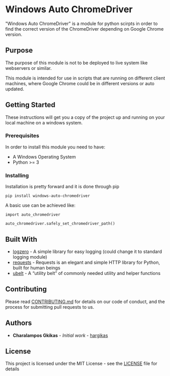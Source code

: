 # Windows Auto ChromeDriver

"Windows Auto ChromeDriver" is a module for python scirpts in order to find the correct version of the ChromeDriver depending on Google Chrome version.

## Purpose

The purpose of this module is not to be deployed to live system like webservers or similar.

This module is intended for use in scripts that are running on different client machines, where Google Chrome could be in different versions or auto updated.

## Getting Started

These instructions will get you a copy of the project up and running on your local machine on a windows system.

### Prerequisites

In order to install this module you need to have:

* A Windows Operating System
* Python >= 3

### Installing

Installation is pretty forward and it is done through pip

```
pip install windows-auto-chromedriver
```

A basic use can be achieved like:

```
import auto_chromedriver

auto_chromedriver.safely_set_chromedriver_path()
```


## Built With

* [logzero](https://logzero.readthedocs.io/en/latest/) - A simple library for easy logging (could change it to standard logging module)
* [requests](https://requests.readthedocs.io/en/latest/) - Requests is an elegant and simple HTTP library for Python, built for human beings
* [ubelt](https://ubelt.readthedocs.io/en/latest/ubelt.html) - A “utility belt” of commonly needed utility and helper functions

## Contributing

Please read [CONTRIBUTING.md](CONTRIBUTING.md) for details on our code of conduct, and the process for submitting pull requests to us.

## Authors

* **Charalampos Gkikas** - *Initial work* - [hargikas](https://github.com/hargikas)

## License

This project is licensed under the MIT License - see the [LICENSE](LICENSE) file for details
